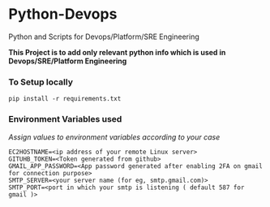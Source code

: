 # Python-Devops
Python and Scripts for Devops/Platform/SRE Engineering

**This Project is to add only relevant python info which is used in Devops/SRE/Platform Engineering**

### To Setup locally
``` pip install -r requirements.txt ```

### Environment Variables used
*Assign values to environment variables according to your case*

```
EC2HOSTNAME=<ip address of your remote Linux server>
GITUHB_TOKEN=<Token generated from github>
GMAIL_APP_PASSWORD=<App password generated after enabling 2FA on gmail for connection purpose>
SMTP_SERVER=<your server name (for eg, smtp.gmail.com)>
SMTP_PORT=<port in which your smtp is listening ( default 587 for gmail )>
```
